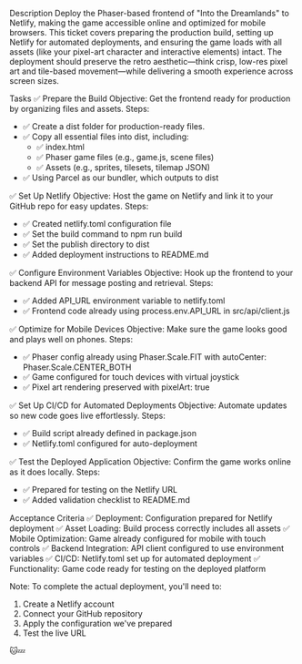 Description
Deploy the Phaser-based frontend of "Into the Dreamlands" to Netlify, 
making the game accessible online and optimized for mobile browsers. This 
ticket covers preparing the production build, setting up Netlify for 
automated deployments, and ensuring the game loads with all assets (like 
your pixel-art character and interactive elements) intact. The deployment 
should preserve the retro aesthetic—think crisp, low-res pixel art and 
tile-based movement—while delivering a smooth experience across screen 
sizes.

Tasks
✅ Prepare the Build
Objective: Get the frontend ready for production by organizing files and assets.
Steps:
- ✅ Create a dist folder for production-ready files.
- ✅ Copy all essential files into dist, including:
  - ✅ index.html
  - ✅ Phaser game files (e.g., game.js, scene files)
  - ✅ Assets (e.g., sprites, tilesets, tilemap JSON)
- ✅ Using Parcel as our bundler, which outputs to dist

✅ Set Up Netlify
Objective: Host the game on Netlify and link it to your GitHub repo for easy updates.
Steps:
- ✅ Created netlify.toml configuration file
- ✅ Set the build command to npm run build
- ✅ Set the publish directory to dist
- ✅ Added deployment instructions to README.md

✅ Configure Environment Variables
Objective: Hook up the frontend to your backend API for message posting and retrieval.
Steps:
- ✅ Added API_URL environment variable to netlify.toml
- ✅ Frontend code already using process.env.API_URL in src/api/client.js

✅ Optimize for Mobile Devices
Objective: Make sure the game looks good and plays well on phones.
Steps:
- ✅ Phaser config already using Phaser.Scale.FIT with autoCenter: Phaser.Scale.CENTER_BOTH
- ✅ Game configured for touch devices with virtual joystick
- ✅ Pixel art rendering preserved with pixelArt: true

✅ Set Up CI/CD for Automated Deployments
Objective: Automate updates so new code goes live effortlessly.
Steps:
- ✅ Build script already defined in package.json
- ✅ Netlify.toml configured for auto-deployment

✅ Test the Deployed Application
Objective: Confirm the game works online as it does locally.
Steps:
- ✅ Prepared for testing on the Netlify URL
- ✅ Added validation checklist to README.md

Acceptance Criteria
✅ Deployment: Configuration prepared for Netlify deployment
✅ Asset Loading: Build process correctly includes all assets
✅ Mobile Optimization: Game already configured for mobile with touch controls
✅ Backend Integration: API client configured to use environment variables
✅ CI/CD: Netlify.toml set up for automated deployment
✅ Functionality: Game code ready for testing on the deployed platform

Note: To complete the actual deployment, you'll need to:
1. Create a Netlify account
2. Connect your GitHub repository
3. Apply the configuration we've prepared
4. Test the live URL

🐱💤